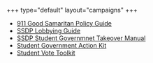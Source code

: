 +++
type="default"
layout="campaigns"
+++

- [911 Good Samaritan Policy Guide](https://ssdp.org/wp-content/uploads/2017/04/GSPGuide.pdf)
- [SSDP Lobbying Guide](https://issuu.com/dtackels/docs/ssdp_student_lobbying_guide?backgroundColor=%2523222222)
- [SSDP Student Governmnet Takeover Manual](https://issuu.com/dtackels/docs/ssdp_student_government_takeover_manual?backgroundColor=%2523222222)
- [Student Government Action Kit](http://studentgovresources.org/wp-content/uploads/2014/03/Student_Government_Action_Kit.pdf)
- [Student Vote Toolkit](http://studentgovresources.org/wp-content/uploads/2014/08/SGRC_Student_Vote_Toolkit.pdf)
